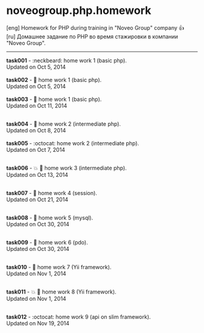 # noveogroup.php.homework
[eng] Homework for PHP during training in "Noveo Group" company :+1: <br />
[ru] Домашнее задание по PHP во время стажировки в компании "Noveo Group". <br />

---

**task001** - :neckbeard: home work 1 (basic php). <br />
Updated on Oct 5, 2014
<br /><br />
**task002** - :circus_tent: home work 1 (basic php). <br />
Updated on Oct 5, 2014
<br /><br />
**task003** - :space_invader: home work 1 (basic php). <br />
Updated on Oct 11, 2014
<br /><br />

**task004** - :tada: home work 2 (intermediate php). <br />
Updated on Oct 8, 2014
<br /><br />
**task005** - :octocat: home work 2 (intermediate php). <br />
Updated on Oct 7, 2014
<br /><br />

**task006** - :boom: :camel: home work 3 (intermediate php). <br />
Updated on Oct 13, 2014
<br /><br />

**task007** - :lollipop: home work 4 (session). <br />
Updated on Oct 21, 2014
<br /><br />

**task008** - :space_invader: home work 5 (mysql). <br />
Updated on Oct 30, 2014
<br /><br />

**task009** - :confetti_ball: home work 6 (pdo). <br />
Updated on Oct 30, 2014
<br /><br />

**task010** - :confetti_ball: home work 7 (Yii framework). <br />
Updated on Nov 1, 2014
<br /><br />

**task011** - :boom: :camel:  home work 8 (Yii framework). <br />
Updated on Nov 1, 2014
<br /><br />

**task012** - :octocat: home work 9 (api on slim framework). <br />
Updated on Nov 19, 2014
<br /><br />

